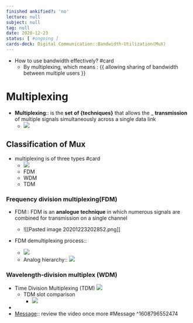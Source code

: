```yaml
---
finished ankified?: 'no'
lecture: null
subject: null
tag: null
date: 2020-12-23
status: [ #ongoing ] 
cards-deck: Digital Communication::Bandwidth-Utilization(MuX)
---
```


- How to use bandwidth effectively? #card
	- By multiplexing, which means : {{ allowing sharing of bandwidth between multiple users }}

# Multiplexing
- **Multiplexing**:: is the  **set** **of {techniques}** that allows the  _ __transmission__  of multiple signals simultaneously across a single data link
	- ![](https://remnote-user-data.s3.amazonaws.com/ha_AteqIXreGOw-8gBDjGxtnHai53KZA9v33Xq6uknQ5cExxkNZOiIVoy9fET1YZ02EtnGERYQcHi0VM3GU2Lisd02zChMhkdEMEkF2Cb4vi-nZbG0Lmdw8PJCgjUxq-) 

## Classification of Mux
- multiplexing is of three types #card 
	- ![](https://remnote-user-data.s3.amazonaws.com/OrzWg9KB9QewS1tPTb5Rrip-KTRxdc_ej2cMHnofTLYfN5w044Qj6SuLDDk5VVPJ0OiS75lDbKQ2j4Tnlhns-ZVQuuXToi0QkRXiTA5y0aUDfOrbgSIXzwbWy34B_OUc)	
  	- FDM
	- WDM
	- TDM


### Frequency division multiplexing(FDM)
- FDM:: FDM is an **analogue technique** in which numerous signals are combined for transmission on a  single channel
	- ![[Pasted image 20201223202852.png]]


- FDM demultiplexing process:: 
	- ![](https://remnote-user-data.s3.amazonaws.com/TaGMftKN9WMzZCGUOt2FgcEIH2RpLWYnnJIm-u5FmipVUA_CRvsAUM5v5b4CcMztX-Gc_Tl0cfOOxRpg4jKeCo9ltIv-NJhewyz4oq8hyPGbLwTdlcIWIujN_CKCKoLw)  
	- Analog hierarchy:: ![](https://remnote-user-data.s3.amazonaws.com/lGaLh1VKlYKSRXzRb3xxVzkUgKoZnt6AuQwZvVa32chXsRXzgxcTekOyhaRqi808CTV8fnEO3376EdxApW0ry5PlYvl44mkKXyqDt-s1eMUCZg9xwr3J2RIeXqiw56F1)

### Wavelength-division multiplex (WDM)



- Time Division Multiplexing (TDM)
![](https://remnote-user-data.s3.amazonaws.com/NdFOj6d7wZZMr04_v8ki9EsyqGIv3gajWN-joU2xN6LKHlBptVnlLXeOgWeedWAW0GVB_6zLiC3e44XZQIDT6kD8fpOM0XLx0Bd-MKy4nMJV3ZJdOjQ1tLPbYNp-_uVU)
	- TDM slot comparison
		- ![](https://remnote-user-data.s3.amazonaws.com/GazFJOF35wlE6W1ahaDz0OCcYiKYPCwP9Jq1eXL-3RKkvGm5zwUjCQkeDDCWVr5ZGaqPHSzbOpNxKfUPEVHkaw_llzIrnJhjcM2-dH2TYElyX38bgU26Skx4JPpKfNpX)  
- 
- [Message](../Message.md):: review the video once more #Message
^1608796552474
